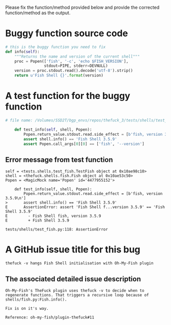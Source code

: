 Please fix the function/method provided below and provide the corrected function/method as the output.


# Buggy function source code
```python
# this is the buggy function you need to fix
def info(self):
    """Returns the name and version of the current shell"""
    proc = Popen(['fish', '-c', 'echo $FISH_VERSION'],
                 stdout=PIPE, stderr=DEVNULL)
    version = proc.stdout.read().decode('utf-8').strip()
    return u'Fish Shell {}'.format(version)

```

# A test function for the buggy function
```python
# file name: /Volumes/SSD2T/bgp_envs/repos/thefuck_3/tests/shells/test_fish.py

    def test_info(self, shell, Popen):
        Popen.return_value.stdout.read.side_effect = [b'fish, version 3.5.9\n']
        assert shell.info() == 'Fish Shell 3.5.9'
        assert Popen.call_args[0][0] == ['fish', '--version']
```

## Error message from test function
```text
self = <tests.shells.test_fish.TestFish object at 0x10ae98c10>
shell = <thefuck.shells.fish.Fish object at 0x10ae53c50>
Popen = <MagicMock name='Popen' id='4477955152'>

    def test_info(self, shell, Popen):
        Popen.return_value.stdout.read.side_effect = [b'fish, version 3.5.9\n']
>       assert shell.info() == 'Fish Shell 3.5.9'
E       AssertionError: assert 'Fish Shell f...version 3.5.9' == 'Fish Shell 3.5.9'
E         - Fish Shell fish, version 3.5.9
E         + Fish Shell 3.5.9

tests/shells/test_fish.py:118: AssertionError

```


# A GitHub issue title for this bug
```text
thefuck -v hangs Fish Shell initialisation with Oh-My-Fish plugin
```

## The associated detailed issue description
```text
Oh-My-Fish's TheFuck plugin uses thefuck -v to decide when to regenerate functions. That triggers a recursive loop because of shells/fish.py:Fish.info().

Fix is on it's way.

Reference: oh-my-fish/plugin-thefuck#11
```



